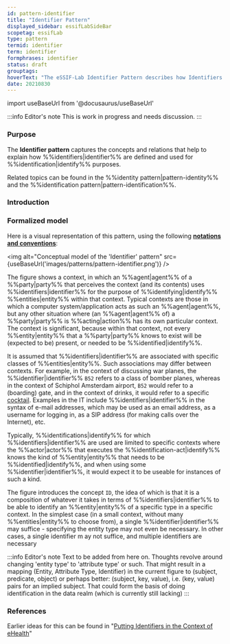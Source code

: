 ```yaml
---
id: pattern-identifier
title: "Identifier Pattern"
displayed_sidebar: essifLabSideBar
scopetag: essifLab
type: pattern
termid: identifier
term: identifier
formphrases: identifier
status: draft
grouptags:
hoverText: "The eSSIF-Lab Identifier Pattern describes how Identifiers are defined and used for Identification purposes."
date: 20210830
---
```


import useBaseUrl from '@docusaurus/useBaseUrl'

:::info Editor's note
This is work in progress and needs discussion.
:::

### Purpose
The **Identifier pattern** captures the concepts and relations that help to explain how %%identifiers|identifier%% are defined and used for %%identification|identify%% purposes.

Related topics can be found in the %%identity pattern|pattern-identity%% and the %%identification pattern|pattern-identification%%.

### Introduction


### Formalized model
Here is a visual representation of this pattern, using the following **[notations and conventions](../notations-and-conventions#pattern-diagram-notations)**:

<img
  alt="Conceptual model of the 'Identifier' pattern"
  src={useBaseUrl('images/patterns/pattern-identifier.png')}
/>

The figure shows a context, in which an %%agent|agent%% of a %%party|party%% that perceives the context (and its contents) uses %%identifiers|identifier%% for the purpose of %%identifying|identify%% %%entities|entity%% within that context. Typical contexts are those in which a computer system/application acts as such an %%agent|agent%%, but any other situation where (an %%agent|agent%% of) a %%party|party%% is %%acting|action%% has its own particular context. The context is significant, because within that context, not every %%entity|entity%% that a %%party|party%% knows to exist will be (expected to be) present, or needed to be %%identified|identify%%.

It is assumed that %%identifiers|identifier%% are associated with specific classes of %%entities|entity%%. Such associations may differ between contexts. For example, in the context of discussing war planes, the %%identifier|identifier%% `B52` refers to a class of bomber planes, whereas in the context of Schiphol Amsterdam airport, `B52` would refer to a (boarding) gate, and in the context of drinks, it would refer to a specific [cocktail](https://en.wikipedia.org/wiki/B-52_(cocktail)). Examples in the IT include %%identifiers|identifier%% in the syntax of e-mail addresses, which may be used as an email address, as a username for logging in, as a SIP address (for making calls over the Internet), etc.

Typically, %%identifications|identify%% for which %%identifiers|identifier%% are used are limited to specific contexts where the %%actor|actor%% that executes the %%identification-act|identify%% knows the kind of %%entity|entity%% that needs to be %%identified|identify%%, and when using some %%identifier|identifier%%, it would expect it to be useable for instances of such a kind.

The figure introduces the concept `ID`, the idea of which is that it is a composition of whatever it takes in terms of %%identifiers|identifier%% to be able to identify an %%entity|entity%% of a specific type in a specific context. In the simplest case (in a small context, without many %%entities|entity%% to choose from), a single %%identifier|identifier%% may suffice - specifying the entity type may not even be necessary. In other cases, a single identifier m ay not suffice, and multiple identifiers are necessary

:::info Editor's note
Text to be added from here on. Thoughts revolve around changing 'entity type' to 'attribute type' or such. That might result in a mapping (Entity, Attribute Type, Identifier) in the current figure to (subject, predicate, object) or perhaps better: (subject, key, value), i.e. (key, value) pairs for an implied subject. That could form the basis of doing identification in the data realm (which is currently still lacking)
:::


### References

Earlier ideas for this can be found in "[Putting Identifiers in the Context of eHealth](https://link.springer.com/content/pdf/10.1007/978-0-387-79026-8_27.pdf)"
